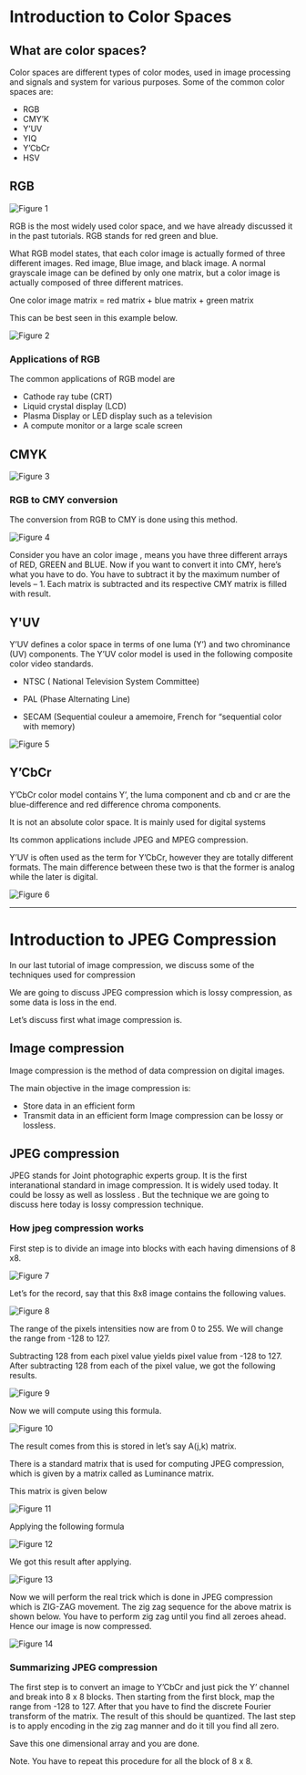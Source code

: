 # Introduction to Color Spaces

## What are color spaces?
Color spaces are different types of color modes, used in image processing and signals and system for various purposes. Some of the common color spaces are:

+ RGB
+ CMY’K
+ Y’UV
+ YIQ
+ Y’CbCr
+ HSV

## RGB

![Figure 1](https://github.com/lacie-life/Image-Processing/blob/master/Theory/DIP/36-Introduction-to-Color-Spaces/colorspaces1.jpg?raw=true)

RGB is the most widely used color space, and we have already discussed it in the past tutorials. RGB stands for red green and blue.

What RGB model states, that each color image is actually formed of three different images. Red image, Blue image, and black image. A normal grayscale image can be defined by only one matrix, but a color image is actually composed of three different matrices.

One color image matrix = red matrix + blue matrix + green matrix

This can be best seen in this example below.

![Figure 2](https://github.com/lacie-life/Image-Processing/blob/master/Theory/DIP/36-Introduction-to-Color-Spaces/colorspaces2.jpg?raw=true)

### Applications of RGB
The common applications of RGB model are

+ Cathode ray tube (CRT)
+ Liquid crystal display (LCD)
+ Plasma Display or LED display such as a television
+ A compute monitor or a large scale screen

## CMYK

![Figure 3](https://github.com/lacie-life/Image-Processing/blob/master/Theory/DIP/36-Introduction-to-Color-Spaces/colorspaces3.jpg?raw=true)

### RGB to CMY conversion
The conversion from RGB to CMY is done using this method.

![Figure 4](https://github.com/lacie-life/Image-Processing/blob/master/Theory/DIP/36-Introduction-to-Color-Spaces/colorspaces4.jpg?raw=true)

Consider you have an color image , means you have three different arrays of RED, GREEN and BLUE. Now if you want to convert it into CMY, here’s what you have to do. You have to subtract it by the maximum number of levels – 1. Each matrix is subtracted and its respective CMY matrix is filled with result.

## Y'UV

Y’UV defines a color space in terms of one luma (Y’) and two chrominance (UV) components. The Y’UV color model is used in the following composite color video standards.

+ NTSC ( National Television System Committee)

+ PAL (Phase Alternating Line)

+ SECAM (Sequential couleur a amemoire, French for “sequential color with memory)

![Figure 5](https://github.com/lacie-life/Image-Processing/blob/master/Theory/DIP/36-Introduction-to-Color-Spaces/colorspaces5.jpg?raw=true)

## Y’CbCr
Y’CbCr color model contains Y’, the luma component and cb and cr are the blue-difference and red difference chroma components.

It is not an absolute color space. It is mainly used for digital systems

Its common applications include JPEG and MPEG compression.

Y’UV is often used as the term for Y’CbCr, however they are totally different formats. The main difference between these two is that the former is analog while the later is digital.

![Figure 6](https://github.com/lacie-life/Image-Processing/blob/master/Theory/DIP/36-Introduction-to-Color-Spaces/colorspaces6.jpg?raw=true)

----------------------------------------------------------------------------------------------------------------------------------------------------------------------

# Introduction to JPEG Compression

In our last tutorial of image compression, we discuss some of the techniques used for compression

We are going to discuss JPEG compression which is lossy compression, as some data is loss in the end.

Let’s discuss first what image compression is.

## Image compression
Image compression is the method of data compression on digital images.

The main objective in the image compression is:

+ Store data in an efficient form
+ Transmit data in an efficient form
Image compression can be lossy or lossless.

## JPEG compression
JPEG stands for Joint photographic experts group. It is the first interanational standard in image compression. It is widely used today. It could be lossy as well as lossless . But the technique we are going to discuss here today is lossy compression technique.

### How jpeg compression works
First step is to divide an image into blocks with each having dimensions of 8 x8.

![Figure 7](https://github.com/lacie-life/Image-Processing/blob/master/Theory/DIP/36-Introduction-to-Color-Spaces/compression1.jpg?raw=true)

Let’s for the record, say that this 8x8 image contains the following values.

![Figure 8](https://github.com/lacie-life/Image-Processing/blob/master/Theory/DIP/36-Introduction-to-Color-Spaces/compression2.jpg?raw=true)

The range of the pixels intensities now are from 0 to 255. We will change the range from -128 to 127.

Subtracting 128 from each pixel value yields pixel value from -128 to 127. After subtracting 128 from each of the pixel value, we got the following results.

![Figure 9](https://github.com/lacie-life/Image-Processing/blob/master/Theory/DIP/36-Introduction-to-Color-Spaces/compression3.jpg?raw=true)

Now we will compute using this formula.

![Figure 10](https://github.com/lacie-life/Image-Processing/blob/master/Theory/DIP/36-Introduction-to-Color-Spaces/compression4.jpg?raw=true)

The result comes from this is stored in let’s say A(j,k) matrix.

There is a standard matrix that is used for computing JPEG compression, which is given by a matrix called as Luminance matrix.

This matrix is given below

![Figure 11](https://github.com/lacie-life/Image-Processing/blob/master/Theory/DIP/36-Introduction-to-Color-Spaces/compression5.jpg?raw=true)

Applying the following formula

![Figure 12](https://github.com/lacie-life/Image-Processing/blob/master/Theory/DIP/36-Introduction-to-Color-Spaces/compression6.jpg?raw=true)

We got this result after applying.

![Figure 13](https://github.com/lacie-life/Image-Processing/blob/master/Theory/DIP/36-Introduction-to-Color-Spaces/compression7.jpg?raw=true)

Now we will perform the real trick which is done in JPEG compression which is ZIG-ZAG movement. The zig zag sequence for the above matrix is shown below. You have to perform zig zag until you find all zeroes ahead. Hence our image is now compressed.

![Figure 14](https://github.com/lacie-life/Image-Processing/blob/master/Theory/DIP/36-Introduction-to-Color-Spaces/compression7.jpg?raw=true)

### Summarizing JPEG compression
The first step is to convert an image to Y’CbCr and just pick the Y’ channel and break into 8 x 8 blocks. Then starting from the first block, map the range from -128 to 127. After that you have to find the discrete Fourier transform of the matrix. The result of this should be quantized. The last step is to apply encoding in the zig zag manner and do it till you find all zero.

Save this one dimensional array and you are done.

Note. You have to repeat this procedure for all the block of 8 x 8.
